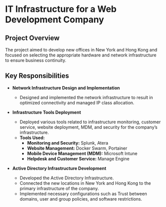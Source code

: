 # IT Infrastructure for a Web Development Company

## Project Overview
The project aimed to develop new offices in New York and Hong Kong and focused on selecting the appropriate hardware and network infrastructure to ensure business continuity.

## Key Responsibilities
- **Network Infrastructure Design and Implementation**
  - Designed and implemented the network infrastructure to result in optimized connectivity and managed IP class allocation.

- **Infrastructure Tools Deployment**
  - Deployed various tools related to infrastructure monitoring, customer service, website deployment, MDM, and security for the company’s infrastructure.
  - **Tools Used:**
    - **Monitoring and Security:** Splunk, Atera
    - **Website Management:** Docker Swarm, Portainer
    - **Mobile Device Management (MDM):** Microsoft Intune
    - **Helpdesk and Customer Service:** Manage Engine

- **Active Directory Infrastructure Development**
  - Developed the Active Directory Infrastructure.
  - Connected the new locations in New York and Hong Kong to the primary infrastructure of the company.
  - Implemented necessary configurations such as Trust between domains, user and group policies, and software restrictions.
